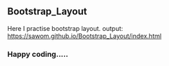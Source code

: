 ## Bootstrap_Layout
Here I practise bootstrap layout.
output:
https://sawom.github.io/Bootstrap_Layout/index.html

### Happy coding.....
